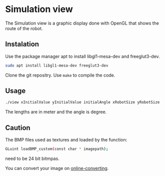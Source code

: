 # Simulation view

The Simulation view is a graphic display done with OpenGL that shows the route of the robot.

## Instalation

Use the package manager apt to install libgl1-mesa-dev and freeglut3-dev.
```bash
sudo apt install libgl1-mesa-dev freeglut3-dev
```
Clone the git repositry.
Use `make` to compile the code.
## Usage

```bash
./view xInitialValue yInitialValue initialAngle xRobotSize yRobotSize
```
The lengths are in meter and the  angle is degree.

## Caution

The BMP files used as textures and loaded by the function:
```bash
GLuint loadBMP_custom(const char * imagepath);
```
need to be 24 bit bitmpas.

You can convert your image on [online-converting](https://online-converting.com/image/convert2bmp/).


